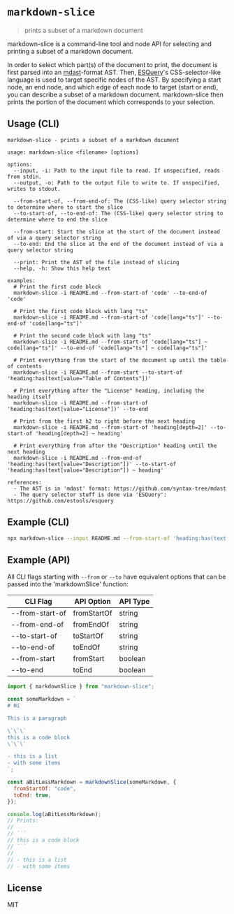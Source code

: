 # `markdown-slice`

> prints a subset of a markdown document

markdown-slice is a command-line tool and node API for selecting and printing a subset of a markdown document.

In order to select which part(s) of the document to print, the document is first parsed into an [mdast](https://github.com/syntax-tree/mdast)-format AST. Then, [ESQuery](https://github.com/estools/esquery)'s CSS-selector-like language is used to target specific nodes of the AST. By specifying a start node, an end node, and which edge of each node to target (start or end), you can describe a subset of a markdown document. markdown-slice then prints the portion of the document which corresponds to your selection.

## Usage (CLI)

```
markdown-slice - prints a subset of a markdown document

usage: markdown-slice <filename> [options]

options:
  --input, -i: Path to the input file to read. If unspecified, reads from stdin.
  --output, -o: Path to the output file to write to. If unspecified, writes to stdout.

  --from-start-of, --from-end-of: The (CSS-like) query selector string to determine where to start the slice
  --to-start-of, --to-end-of: The (CSS-like) query selector string to determine where to end the slice

  --from-start: Start the slice at the start of the document instead of via a query selector string
  --to-end: End the slice at the end of the document instead of via a query selector string

  --print: Print the AST of the file instead of slicing
  --help, -h: Show this help text

examples:
  # Print the first code block
  markdown-slice -i README.md --from-start-of 'code' --to-end-of 'code'

  # Print the first code block with lang "ts"
  markdown-slice -i README.md --from-start-of 'code[lang="ts"]' --to-end-of 'code[lang="ts"]'

  # Print the second code block with lang "ts"
  markdown-slice -i README.md --from-start-of 'code[lang="ts"] ~ code[lang="ts"]' --to-end-of 'code[lang="ts"] ~ code[lang="ts"]'

  # Print everything from the start of the document up until the table of contents
  markdown-slice -i README.md --from-start --to-start-of 'heading:has(text[value="Table of Contents"])'

  # Print everything after the "License" heading, including the heading itself
  markdown-slice -i README.md --from-start-of 'heading:has(text[value="License"])' --to-end

  # Print from the first h2 to right before the next heading
  markdown-slice -i README.md --from-start-of 'heading[depth=2]' --to-start-of 'heading[depth=2] ~ heading'

  # Print everything from after the "Description" heading until the next heading
  markdown-slice -i README.md --from-end-of 'heading:has(text[value="Description"])' --to-start-of 'heading:has(text[value="Description"]) ~ heading'

references:
  - The AST is in 'mdast' format: https://github.com/syntax-tree/mdast
  - The query selector stuff is done via 'ESQuery': https://github.com/estools/esquery
```

## Example (CLI)

```sh
npx markdown-slice --input README.md --from-start-of 'heading:has(text[value="License"])' --to-end-of 'code[lang="sh"]'
```

## Example (API)

All CLI flags starting with `--from` or `--to` have equivalent options that can be passed into the 'markdownSlice' function:

| CLI Flag        | API Option  | API Type |
| --------------- | ----------- | -------- |
| --from-start-of | fromStartOf | string   |
| --from-end-of   | fromEndOf   | string   |
| --to-start-of   | toStartOf   | string   |
| --to-end-of     | toEndOf     | string   |
| --from-start    | fromStart   | boolean  |
| --to-end        | toEnd       | boolean  |

````js
import { markdownSlice } from "markdown-slice";

const someMarkdown = `
# Hi

This is a paragraph

\`\`\`
this is a code block
\`\`\`

- this is a list
- with some items
`;

const aBitLessMarkdown = markdownSlice(someMarkdown, {
  fromStartOf: "code",
  toEnd: true,
});

console.log(aBitLessMarkdown);
// Prints:
//
// ```
// this is a code block
// ```
//
// - this is a list
// - with some items
````

## License

MIT
